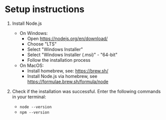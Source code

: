# Setup instructions

1. Install Node.js

   - On Windows:
     - Open https://nodejs.org/en/download/
     - Choose "LTS"
     - Select "Windows Installer"
     - Select "Windows Installer (.msi)" - "64-bit"
     - Follow the installation process
   - On MacOS:
     - Install homebrew, see: https://brew.sh/
     - Install Node.js via homebrew, see https://formulae.brew.sh/formula/node

2. Check if the installation was successful. Enter the following commands in your terminal:
   - `node --version`
   - `npm --version`
